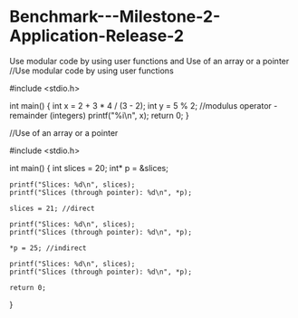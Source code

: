 # Benchmark---Milestone-2-Application-Release-2
Use modular code by using user functions and Use of an array or a pointer
//Use modular code by using user functions 

#include <stdio.h>

int main()
{
	int x = 2 + 3 * 4 / (3 - 2);
	int y = 5 % 2; //modulus operator - remainder (integers)
	printf("%i\n", x);
	return 0;
}


//Use of an array or a pointer 

#include <stdio.h>

int main()
{
	int slices = 20;
	int* p = &slices;

	printf("Slices: %d\n", slices);
	printf("Slices (through pointer): %d\n", *p);

	slices = 21; //direct

	printf("Slices: %d\n", slices);
	printf("Slices (through pointer): %d\n", *p);

	*p = 25; //indirect

	printf("Slices: %d\n", slices);
	printf("Slices (through pointer): %d\n", *p);

	return 0;
}

